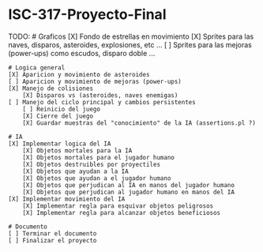 # ISC-317-Proyecto-Final





TODO:
	# Graficos
		[X] Fondo de estrellas en movimiento
		[X] Sprites para las naves, disparos, asteroides, explosiones, etc ...
		[ ] Sprites para las mejoras (power-ups) como escudos, disparo doble ...
	
	# Logica general
	[X] Aparicion y movimiento de asteroides
	[ ] Aparicion y movimiento de mejoras (power-ups)
	[X] Manejo de colisiones
		[X]	Disparos vs (asteroides, naves enemigas)
	[ ] Manejo del ciclo principal y cambios persistentes
		[ ] Reinicio del juego
		[X] Cierre del juego
		[X] Guardar muestras del "conocimiento" de la IA (assertions.pl ?)
	
	# IA
	[X] Implementar logica del IA
		[X] Objetos mortales para la IA
		[X] Objetos mortales para el jugador humano
		[X] Objetos destruibles por proyectiles
		[X] Objetos que ayudan a la IA
		[X] Objetos que ayudan a el jugador humano
		[X] Objetos que perjudican al IA en manos del jugador humano
		[X] Objetos que perjudican al jugador humano en manos del IA
	[X] Implementar movimiento del IA
		[X] Implementar regla para esquivar objetos peligrosos
		[X] Implementar regla para alcanzar objetos beneficiosos
	
	# Documento
	[ ] Terminar el documento
	[ ]	Finalizar el proyecto
